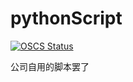 # pythonScript
[![OSCS Status](https://www.oscs1024.com/platform/badge/xiejianping/pythonScript.svg?size=small)](https://www.oscs1024.com/project/xiejianping/pythonScript?ref=badge_small)

 公司自用的脚本罢了